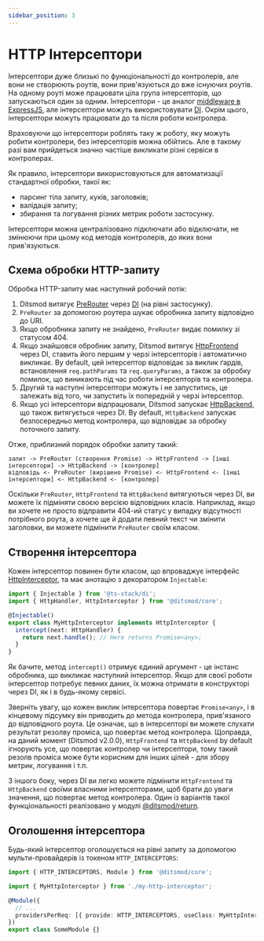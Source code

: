 ```yaml
---
sidebar_position: 3
---
```


# HTTP Інтерсептори

Інтерсептори дуже близькі по функціональності до контролерів, але вони не створюють роутів, вони прив'язуються до вже існуючих роутів. На одному роуті може працювати ціла група інтерсепторів, що запускаються один за одним. Інтерсептори - це аналог [middleware в ExpressJS][5], але інтерсептори можуть використовувати [DI][6]. Окрім цього, інтерсептори можуть працювати до та після роботи контролера.

Враховуючи що інтерсептори роблять таку ж роботу, яку можуть робити контролери, без інтерсепторів можна обійтись. Але в такому разі вам прийдеться значно частіше викликати різні сервіси в контролерах.

Як правило, інтерсептори використовуються для автоматизації стандартної обробки, такої як:

- парсинг тіла запиту, куків, заголовків;
- валідація запиту;
- збирання та логування різних метрик роботи застосунку.

Інтерсептори можна централізовано підключати або відключати, не змінюючи при цьому код методів контролерів, до яких вони прив'язуються.

## Схема обробки HTTP-запиту

Обробка HTTP-запиту має наступний робочий потік:

1. Ditsmod витягує [PreRouter][7] через [DI][6] (на рівні застосунку).
2. `PreRouter` за допомогою роутера шукає обробника запиту відповідно до URI.
3. Якщо обробника запиту не знайдено, `PreRouter` видає помилку зі статусом 404.
4. Якщо знайшовся обробник запиту, Ditsmod витягує [HttpFrontend][2] через DI, ставить його першим у черзі інтерсепторів і автоматично викликає. By default, цей інтерсептор відповідає за виклик ґардів, встановлення `req.pathParams` та `req.queryParams`, а також за обробку помилок, що виникають під час роботи інтерсепторів та контролера.
5. Другий та наступні інтерсептори можуть і не запуститись, це залежать від того, чи запустить їх попередній у черзі інтерсептор.
6. Якщо усі інтерсептори відпрацювали, Ditsmod запускає [HttpBackend][3], що також витягується через DI. By default, `HttpBackend` запускає безпосередньо метод контролера, що відповідає за обробку поточного запиту.

Отже, приблизний порядок обробки запиту такий:

```text
запит -> PreRouter (створення Promise) -> HttpFrontend -> [інші інтерсептори] -> HttpBackend -> [контролер]
відповідь <- PreRouter (вирішено Promise) <- HttpFrontend <- [інші інтерсептори] <- HttpBackend <- [контролер]
```

Оскільки `PreRouter`, `HttpFrontend` та `HttpBackend` витягуються через DI, ви можете їх підміняти своєю версією відповідних класів. Наприклад, якщо ви хочете не просто відправити 404-ий статус у випадку відсутності потрібного роута, а хочете ще й додати певний текст чи змінити заголовки, ви можете підмінити `PreRouter` своїм класом.

## Створення інтерсептора

Кожен інтерсептор повинен бути класом, що впроваджує інтерфейс [HttpInterceptor][1], та має анотацію з декоратором `Injectable`:

```ts
import { Injectable } from '@ts-stack/di';
import { HttpHandler, HttpInterceptor } from '@ditsmod/core';

@Injectable()
export class MyHttpInterceptor implements HttpInterceptor {
  intercept(next: HttpHandler) {
    return next.handle(); // Here returns Promise<any>;
  }
}
```

Як бачите, метод `intercept()` отримує єдиний аргумент - це інстанс обробника, що викликає наступний інтерсептор. Якщо для своєї роботи інтерсептор потребує певних даних, їх можна отримати в конструкторі через DI, як і в будь-якому сервісі.

Зверніть увагу, що кожен виклик інтерсептора повертає `Promise<any>`, і в кінцевому підсумку він приводить до метода контролера, прив'язаного до відповідного роута. Це означає, що в інтерсепторі ви можете слухати результат резолву проміса, що повертає метод контролера. Щоправда, на даний момент (Ditsmod v2.0.0), `HttpFrontend` та `HttpBackend` by default ігнорують усе, що повертає контролер чи інтерсептори, тому такий резолв проміса може бути корисним для інших цілей - для збору метрик, логування і т.п.

З іншого боку, через DI ви легко можете підмінити `HttpFrontend` та `HttpBackend` своїми власними інтерсепторами, щоб брати до уваги значення, що повертає метод контролера. Один із варіантів такої функціональності реалізовано у модулі [@ditsmod/return][4].

## Оголошення інтерсептора

Будь-який інтерсептор оголошується на рівні запиту за допомогою мульти-провайдерів із токеном `HTTP_INTERCEPTORS`:

```ts
import { HTTP_INTERCEPTORS, Module } from '@ditsmod/core';

import { MyHttpInterceptor } from './my-http-interceptor';

@Module({
  // ...
  providersPerReq: [{ provide: HTTP_INTERCEPTORS, useClass: MyHttpInterceptor, multi: true }],
})
export class SomeModule {}
```

[1]: https://github.com/ditsmod/ditsmod/blob/core-1.0.0/packages/core/src/types/http-interceptor.ts#L9-L11
[2]: https://github.com/ditsmod/ditsmod/blob/core-1.0.0/packages/core/src/types/http-interceptor.ts#L18-L20
[3]: https://github.com/ditsmod/ditsmod/blob/core-1.0.0/packages/core/src/types/http-interceptor.ts#L41-L43
[4]: ../02-published-modules/05-return.md
[5]: https://expressjs.com/en/guide/writing-middleware.html
[6]: ./04-dependency-injection.md
[7]: https://github.com/ditsmod/ditsmod/blob/router-2.3.0/packages/core/src/services/pre-router.ts
